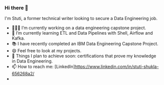 ### Hi there 👋

I'm Stuti, a former technical writer looking to secure a Data Engineering job.

- 👩🏻‍💻 I’m currently working on a data engineering capstone project.
- 🌱 I’m currently learning ETL and Data Pipelines with Shell, Airflow and Kafka.
- 📚 I have recently completed an IBM Data Engineering Capstone Project.
- 😄 Feel free to look at my projects.
- 🔭 Things I plan to achieve soon: certifications that prove my knowledge in Data Engineering.
- 📫 How to reach me: [LinkedIn]https://www.linkedin.com/in/stuti-shukla-656268a2/
- 
<!--
**stuti1410/stuti1410** is a ✨ _special_ ✨ repository because its `README.md` (this file) appears on your GitHub profile.

Here are some ideas to get you started:


-->
